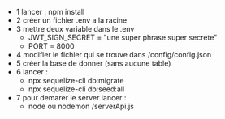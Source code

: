 * 1 lancer : npm install
* 2 créer un fichier .env a la racine
* 3 mettre deux variable dans le .env
    * JWT_SIGN_SECRET = "une super phrase super secrete"
    * PORT = 8000
* 4 modifier le fichier qui se trouve dans /config/config.json
* 5 créer la base de donner (sans aucune table)
* 6 lancer :
    * npx sequelize-cli db:migrate
    * npx sequelize-cli db:seed:all
* 7 pour demarer le server lancer : 
    * node ou nodemon /serverApi.js
